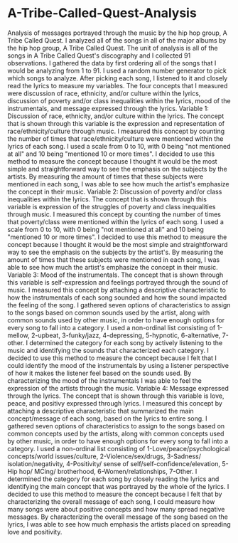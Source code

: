 # A-Tribe-Called-Quest-Analysis
Analysis of messages portrayed through the music by the hip hop group, A Tribe Called Quest.
I analyzed all of the songs in all of the major albums by the hip hop group, A Tribe Called Quest. The unit of analysis is all of the songs in A Tribe Called Quest's discography and I collected 91 observations. I gathered the data by first ordering all of the songs that I would be analyzing from 1 to 91. I used a random number generator to pick which songs to analyze. After picking each song, I listened to it and closely read the lyrics to measure my variables. The four concepts that I measured were discussion of race, ethnicity, and/or culture within the lyrics, discussion of poverty and/or class inequalities within the lyrics, mood of the instrumentals, and message expressed through the lyrics. 
Variable 1: Discussion of race, ethnicity, and/or culture within the lyrics. The concept that is shown through this variable is the expression and representation of race/ethnicity/culture through music. I measured this concept by counting the number of times that race/ethnicity/culture were mentioned within the lyrics of each song. I used a scale from 0 to 10, with 0 being "not mentioned at all" and 10 being "mentioned 10 or more times". I decided to use this method to measure the concept because I thought it would be the most simple and straightforward way to see the emphasis on the subjects by the artists. By measuring the amount of times that these subjects were mentioned in each song, I was able to see how much the artist's emphasize the concept in their music. 
Variable 2: Discussion of poverty and/or class inequalities within the lyrics. The concept that is shown through this variable is expression of the struggles of poverty and class inequalities through music. I measured this concept by counting the number of times that poverty/class were mentioned within the lyrics of each song. I used a scale from 0 to 10, with 0 being "not mentioned at all" and 10 being "mentioned 10 or more times". I decided to use this method to measure the concept because I thought it would be the most simple and straightforward way to see the emphasis on the subjects by the artist's. By measuring the amount of times that these subjects were mentioned in each song, I was able to see how much the artist's emphasize the concept in their music. 
Variable 3: Mood of the instrumentals. The concept that is shown through this variable is self-expression and feelings portrayed through the sound of music. I measured this concept by attaching a descriptive characteristic to how the instrumentals of each song sounded and how the sound impacted the feeling of the song. I gathered seven options of characteristics to assign to the songs based on common sounds used by the artist, along with common sounds used by other music, in order to have enough options for every song to fall into a category. I used a non-ordinal list consisting of 1-mellow, 2-upbeat, 3-funky/jazz, 4-depressing, 5-hypnotic, 6-alternative, 7-other. I determined the category for each song by actively listening to the music and identifying the sounds that characterized each category. I decided to use this method to measure the concept because I felt that I could identify the mood of the instrumentals by using a listener perspective of how it makes the listener feel based on the sounds used. By characterizing the mood of the instrumentals I was able to feel the expression of the artists through the music.
Variable 4: Message expressed through the lyrics. The concept that is shown through this variable is love, peace, and positivy expressed through lyrics. I measured this concept by attaching a descriptive characteristic that summarized the main concept/message of each song, based on the lyrics to entire song. I gathered seven options of characteristics to assign to the songs based on common concepts used by the artists, along with common concepts used by other music, in order to have enough options for every song to fall into a category. I used a non-ordinal list consisting of 1-Love/peace/psychological concepts/world issues/culture, 2-Violence/sex/drugs, 3-Sadness/ isolation/negativity, 4-Positivity/ sense of self/self-confidence/elevation, 5-Hip hop/ MCing/ brotherhood, 6-Women/relationships, 7-Other. I determined the category for each song by closely reading the lyrics and identifying the main concept that was portrayed by the whole of the lyrics. I decided to use this method to measure the concept because I felt that by characterizing the overall message of each song, I could measure how many songs were about positive concepts and how many spread negative messages. By characterizing the overall message of the song based on the lyrics, I was able to see how much emphasis the artists placed on spreading love and positivity. 


